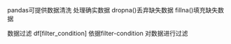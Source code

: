 pandas可提供数据清洗
处理确实数据
dropna()丢弃缺失数据
fillna()填充缺失数据

数据过滤
    df[filter_condition] 依据filter-condition 对数据进行过滤